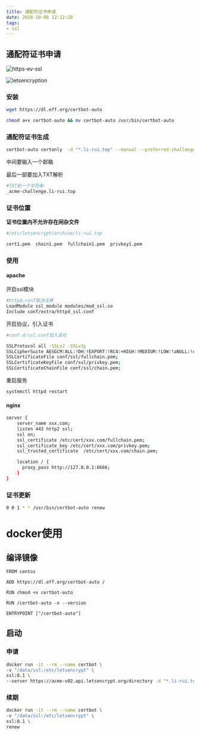```yaml
---
title: 通配符证书申请
date: 2018-10-08 12:12:28
tags:
- ssl
---
```


## 通配符证书申请

![https-ev-ssl](https://qiniu.li-rui.top/https-ev-ssl.png)

![letsencryption](https://qiniu.li-rui.top/letsencryption.png)

<!-- more -->

### 安装

```bash
wget https://dl.eff.org/certbot-auto

chmod a+x certbot-auto && mv certbot-auto /usr/bin/certbot-auto
```

### 通配符证书生成


```bash
certbot-auto certonly  -d "*.li-rui.top" --manual --preferred-challenges dns-01  --server https://acme-v02.api.letsencrypt.org/directory
```
中间要输入一个邮箱

最后一部要加入TXT解析

```bash
#TXT到一个字符串
_acme-challenge.li-rui.top
```

### 证书位置

**证书位置内不允许存在闲杂文件**

```bash
#/etc/letsencrypt/archive/li-rui.top

cert1.pem  chain1.pem  fullchain1.pem  privkey1.pem
```

### 使用

#### apache

开启ssl模块

```bash
#httpd.conf取消注释
LoadModule ssl_module modules/mod_ssl.so
Include conf/extra/httpd_ssl.conf
```

开启协议，引入证书

```bash
#conf.d/ssl.conf加入语句

SSLProtocol all -SSLv2 -SSLv3;
SSLCipherSuite AESGCM:ALL:!DH:!EXPORT:!RC4:+HIGH:!MEDIUM:!LOW:!aNULL:!eNULL;
SSLCertificateFile conf/ssl/fullchain.pem;
SSLCertificateKeyFile conf/ssl/privkey.pem;
SSLCertificateChainFile conf/ssl/chain.pem;
```

重启服务

```bash
systemctl httpd restart
```


#### nginx

```bash
server {
    server_name xxx.com;
    listen 443 http2 ssl;
    ssl on;
    ssl_certificate /etc/cert/xxx.com/fullchain.pem;
    ssl_certificate_key /etc/cert/xxx.com/privkey.pem;
    ssl_trusted_certificate  /etc/cert/xxx.com/chain.pem;

    location / {
      proxy_pass http://127.0.0.1:6666;
    }
}
```

### 证书更新

```bash
0 0 1 * * /usr/bin/certbot-auto renew
```

# docker使用

## 编译镜像

```Dockfile
FROM centos

ADD https://dl.eff.org/certbot-auto /

RUN chmod +x certbot-auto

RUN /certbot-auto -n --version

ENTRYPOINT ["/certbot-auto"]
```

## 启动

### 申请

```bash
docker run -it --rm --name certbot \
-v "/data/ssl:/etc/letsencrypt" \
ssl:0.1 \
--server https://acme-v02.api.letsencrypt.org/directory -d "*.li-rui.top" --manual --preferred-challenges dns-01 certonly
```

### 续期

```bash
docker run -it --rm --name certbot \
-v "/data/ssl:/etc/letsencrypt" \
ssl:0.1 \
renew
```
